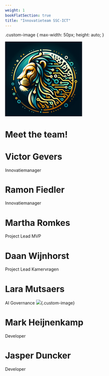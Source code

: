 ```yaml
---
weight: 1
bookFlatSection: true
title: "Innovatieteam SSC-ICT"
---
```


.custom-image {
  max-width: 50px;
  height: auto;
}

![logo](/LL-logo.png)
# Meet the team!

# Victor Gevers
Innovatiemanager 

# Ramon Fiedler
Innovatiemanager

# Martha Romkes
Project Lead MVP

# Daan Wijnhorst 
Project Lead Kamervragen

# Lara Mutsaers
AI Governance 
![](/MutsaersLara.jpg){.custom-image}



# Mark Heijnenkamp
Developer

# Jasper Duncker
Developer

